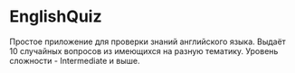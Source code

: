 # EnglishQuiz
Простое приложение для проверки знаний английского языка.
Выдаёт 10 случайных вопросов из имеющихся на разную тематику.
Уровень сложности - Intermediate и выше.
